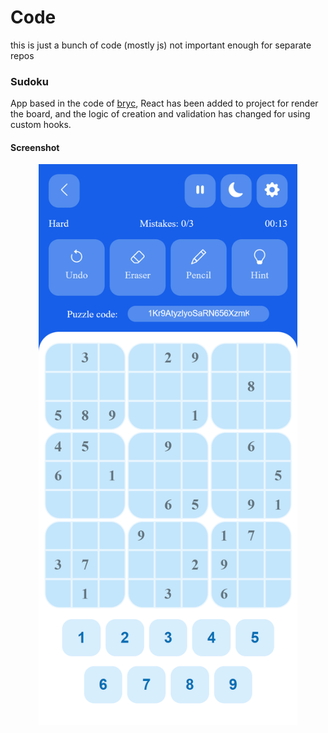 # Code

this is just a bunch of code (mostly js) not important enough for separate repos

### Sudoku

App based in the code of [bryc](https://github.com/bryc/code), React has been
added to project for render the board, and the logic of creation and validation
has changed for using custom hooks.

#### Screenshot

<p align="center">
<img alt="Screenshoot" src="./sudoku/docs/Screenshoot.png" width="414">
</p>